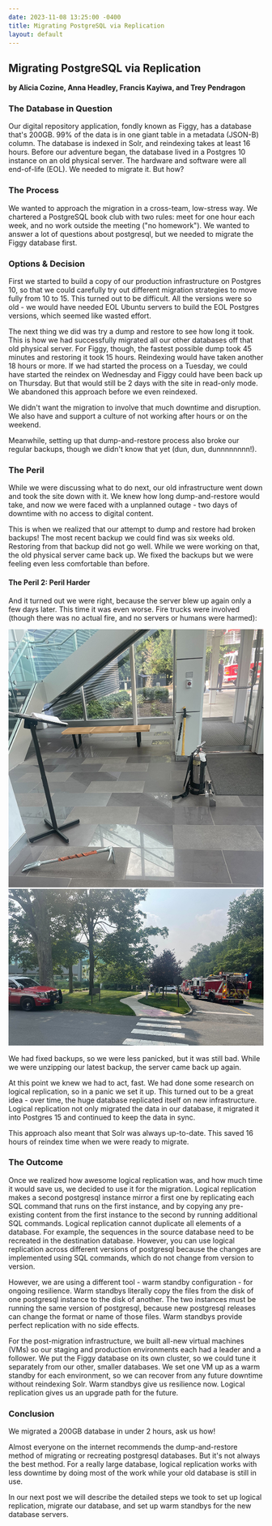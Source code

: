 ```yaml
---
date: 2023-11-08 13:25:00 -0400
title: Migrating PostgreSQL via Replication
layout: default
---
```


## Migrating PostgreSQL via Replication
**by Alicia Cozine, Anna Headley, Francis Kayiwa, and Trey Pendragon**

### The Database in Question

Our digital repository application, fondly known as Figgy, has a database that's 200GB. 99% of the data is in one giant table in a metadata (JSON-B) column. The database is indexed in Solr, and reindexing takes at least 16 hours. Before our adventure began, the database lived in a Postgres 10 instance on an old physical server. The hardware and software were all end-of-life (EOL). We needed to migrate it. But how?

### The Process

We wanted to approach the migration in a cross-team, low-stress way. We chartered a PostgreSQL book club with two rules: meet for one hour each week, and no work outside the meeting ("no homework"). We wanted to answer a lot of questions about postgresql, but we needed to migrate the Figgy database first.

### Options & Decision

First we started to build a copy of our production infrastructure on Postgres 10, so that we could carefully try out different migration strategies to move fully from 10 to 15. This turned out to be difficult. All the versions were so old - we would have needed EOL Ubuntu servers to build the EOL Postgres versions, which seemed like wasted effort.

The next thing we did was try a dump and restore to see how long it took. This is how we had successfully migrated all our other databases off that old physical server. For Figgy, though, the fastest possible dump took 45 minutes and restoring it took 15 hours. Reindexing would have taken another 18 hours or more. If we had started the process on a Tuesday, we could have started the reindex on Wednesday and Figgy could have been back up on Thursday. But that would still be 2 days with the site in read-only mode. We abandoned this approach before we even reindexed. 

We didn't want the migration to involve that much downtime and disruption. We also have and support a culture of not working after hours or on the weekend.

Meanwhile, setting up that dump-and-restore process also broke our regular backups, though we didn't know that yet (dun, dun, dunnnnnnnn!).

### The Peril

While we were discussing what to do next, our old infrastructure went down and took the site down with it. We knew how long dump-and-restore would take, and now we were faced with a unplanned outage - two days of downtime with no access to digital content.

This is when we realized that our attempt to dump and restore had broken backups! The most recent backup we could find was six weeks old. Restoring from that backup did not go well. While we were working on that, the old physical server came back up. We fixed the backups but we were feeling even less comfortable than before.

#### The Peril 2: Peril Harder

And it turned out we were right, because the server blew up again only a few days later. This time it was even worse. Fire trucks were involved (though there was no actual fire, and no servers or humans were harmed):

![The lobby of a datacenter with a fire extinguisher and a fire axe](/assets/images/DataCenterAxe.jpg)
![The exterior of a datacenter with fire trucks](/assets/images/DataCenterFireTrucks.jpg)

We had fixed backups, so we were less panicked, but it was still bad. While we were unzipping our latest backup, the server came back up again.

At this point we knew we had to act, fast. We had done some research on logical replication, so in a panic we set it up. This turned out to be a great idea - over time, the huge database replicated itself on new infrastructure. Logical replication not only migrated the data in our database, it migrated it into Postgres 15 and continued to keep the data in sync.

This approach also meant that Solr was always up-to-date. This saved 16 hours of reindex time when we were ready to migrate.

### The Outcome

Once we realized how awesome logical replication was, and how much time it would save us, we decided to use it for the migration. Logical replication makes a second postgresql instance mirror a first one by replicating each SQL command that runs on the first instance, and by copying any pre-existing content from the first instance to the second by running additional SQL commands. Logical replication cannot duplicate all elements of a database. For example, the sequences in the source database need to be recreated in the destination database. However, you can use logical replication across different versions of postgresql because the changes are implemented using SQL commands, which do not change from version to version.

However, we are using a different tool - warm standby configuration - for ongoing resilience. Warm standbys literally copy the files from the disk of one postgresql instance to the disk of another. The two instances must be running the same version of postgresql, because new postgresql releases can change the format or name of those files. Warm standbys provide perfect replication with no side effects. 

For the post-migration infrastructure, we built all-new virtual machines (VMs) so our staging and production environments each had a leader and a follower. We put the Figgy database on its own cluster, so we could tune it separately from our other, smaller databases. We set one VM up as a warm standby for each environment, so we can recover from any future downtime without reindexing Solr. Warm standbys give us resilience now. Logical replication gives us an upgrade path for the future.

### Conclusion

We migrated a 200GB database in under 2 hours, ask us how!

Almost everyone on the internet recommends the dump-and-restore method of migrating or recreating postgresql databases. But it's not always the best method. For a really large database, logical replication works with less downtime by doing most of the work while your old database is still in use.

In our next post we will describe the detailed steps we took to set up logical replication, migrate our database, and set up warm standbys for the new database servers.
